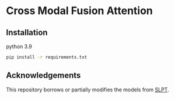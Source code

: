 # Cross Modal Fusion Attention

## Installation
python 3.9
```bash
pip install -r requirements.txt
```

## Acknowledgements
This repository borrows or partially modifies the models from [SLPT](https://github.com/Jiahao-UTS/SLPT_Training).